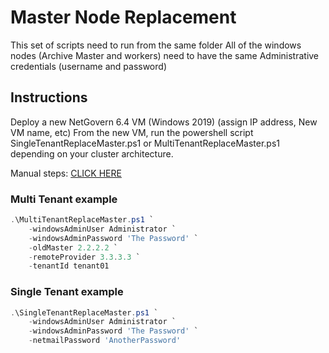 # Master Node Replacement

This set of scripts need to run from the same folder
All of the windows nodes (Archive Master and workers) need to have the same Administrative credentials (username and password)

## Instructions

Deploy a new NetGovern 6.4 VM (Windows 2019) (assign IP address, New VM name, etc)
From the new VM, run the powershell script SingleTenantReplaceMaster.ps1 or MultiTenantReplaceMaster.ps1 depending on your cluster architecture.

Manual steps: [CLICK HERE](./ManualSteps.md)

### Multi Tenant example

```powershell
.\MultiTenantReplaceMaster.ps1 `
    -windowsAdminUser Administrator `
    -windowsAdminPassword 'The Password' `
    -oldMaster 2.2.2.2 `
    -remoteProvider 3.3.3.3 `
    -tenantId tenant01
```

### Single Tenant example

```powershell
.\SingleTenantReplaceMaster.ps1 `
    -windowsAdminUser Administrator `
    -windowsAdminPassword 'The Password' `
    -netmailPassword 'AnotherPassword'
```

